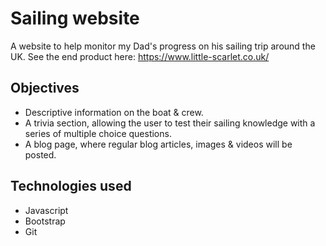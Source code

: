 # Sailing website

A website to help monitor my Dad's progress on his sailing trip around the UK. See the end product here: https://www.little-scarlet.co.uk/

## Objectives

* Descriptive information on the boat & crew.
* A trivia section, allowing the user to test their sailing knowledge with a series of multiple choice questions.
* A blog page, where regular blog articles, images & videos will be posted.

## Technologies used

* Javascript
* Bootstrap
* Git
 
